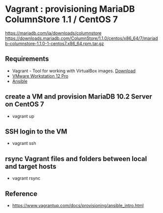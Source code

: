 # Vagrant : provisioning MariaDB ColumnStore 1.1 / CentOS 7

https://mariadb.com/ja/downloads/columnstore
https://downloads.mariadb.com/ColumnStore/1.1.0/centos/x86_64/7/mariadb-columnstore-1.1.0-1-centos7.x86_64.rpm.tar.gz

## Requirements

* Vagrant - Tool for working with VirtualBox images. [Download](https://www.vagrantup.com/downloads.html)
* [VMware Workstation 12 Pro](https://www.vmware.com/products/workstation.html)
* [Ansible](https://www.ansible.com/)

## create a VM and provision MariaDB 10.2 Server on CentOS 7

* vagrant up

## SSH login to the VM

* vagrant ssh

## rsync Vagrant files and folders between local and target hosts

* vagrant rsync

## Reference
* https://www.vagrantup.com/docs/provisioning/ansible_intro.html
